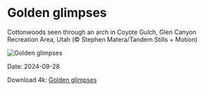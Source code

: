 # Golden glimpses

Cottonwoods seen through an arch in Coyote Gulch, Glen Canyon Recreation Area, Utah (© Stephen Matera/Tandem Stills + Motion)

![Golden glimpses](https://bing.com/th?id=OHR.CoyoteGulch_EN-US1769933001_UHD.jpg&rf=LaDigue_UHD.jpg&pid=hp&w=1024&h=576&rs=1&c=4)

Date: 2024-09-28

Download 4k: [Golden glimpses](https://bing.com/th?id=OHR.CoyoteGulch_EN-US1769933001_UHD.jpg&rf=LaDigue_UHD.jpg&pid=hp&w=3840&h=2160&rs=1&c=4)

